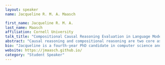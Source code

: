 ```yaml
---
layout: speaker
name: Jacqueline R. M. A. Maasch

first_name: Jacqueline R. M. A. 
last_name: Maasch
affiliation: Cornell University
talk_title: "Compositional Causal Reasoning Evaluation in Language Models"
abstract: "Causal reasoning and compositional reasoning are two core aspirations in generative AI. Measuring the extent of these behaviors requires principled evaluation methods. We explore a unified perspective that considers both behaviors simultaneously, termed compositional causal reasoning (CCR): the ability to infer how causal measures compose and, equivalently, how causal quantities propagate through graphs. We instantiate a framework for the systematic evaluation of CCR for the average treatment effect and the probability of necessity and sufficiency. As proof of concept, we demonstrate the design of CCR tasks for language models in the LLama, Phi, and GPT families. On a math word problem, our framework revealed a range of taxonomically distinct error patterns. Additionally, CCR errors increased with the complexity of causal paths for all models except o1."
bio: "Jacqueline is a fourth-year PhD candidate in computer science and NSF Graduate Research Fellow at Cornell Tech."
website: https://jmaasch.github.io/
category: "Student Speaker"
---
```

